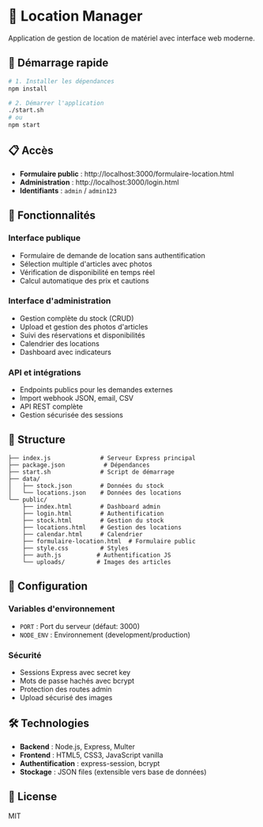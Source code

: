 # 🏢 Location Manager

Application de gestion de location de matériel avec interface web moderne.

## 🚀 Démarrage rapide

```bash
# 1. Installer les dépendances
npm install

# 2. Démarrer l'application
./start.sh
# ou
npm start
```

## 📋 Accès

- **Formulaire public** : http://localhost:3000/formulaire-location.html
- **Administration** : http://localhost:3000/login.html
- **Identifiants** : `admin` / `admin123`

## 🎯 Fonctionnalités

### Interface publique
- Formulaire de demande de location sans authentification
- Sélection multiple d'articles avec photos
- Vérification de disponibilité en temps réel
- Calcul automatique des prix et cautions

### Interface d'administration
- Gestion complète du stock (CRUD)
- Upload et gestion des photos d'articles
- Suivi des réservations et disponibilités
- Calendrier des locations
- Dashboard avec indicateurs

### API et intégrations
- Endpoints publics pour les demandes externes
- Import webhook JSON, email, CSV
- API REST complète
- Gestion sécurisée des sessions

## 📁 Structure

```
├── index.js              # Serveur Express principal
├── package.json           # Dépendances
├── start.sh              # Script de démarrage
├── data/
│   ├── stock.json        # Données du stock
│   └── locations.json    # Données des locations
└── public/
    ├── index.html        # Dashboard admin
    ├── login.html        # Authentification
    ├── stock.html        # Gestion du stock
    ├── locations.html    # Gestion des locations
    ├── calendar.html     # Calendrier
    ├── formulaire-location.html  # Formulaire public
    ├── style.css         # Styles
    ├── auth.js          # Authentification JS
    └── uploads/         # Images des articles
```

## 🔧 Configuration

### Variables d'environnement
- `PORT` : Port du serveur (défaut: 3000)
- `NODE_ENV` : Environnement (development/production)

### Sécurité
- Sessions Express avec secret key
- Mots de passe hachés avec bcrypt
- Protection des routes admin
- Upload sécurisé des images

## 🛠️ Technologies

- **Backend** : Node.js, Express, Multer
- **Frontend** : HTML5, CSS3, JavaScript vanilla
- **Authentification** : express-session, bcrypt
- **Stockage** : JSON files (extensible vers base de données)

## 📝 License

MIT
